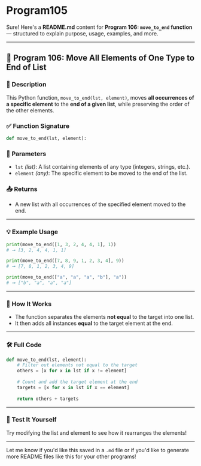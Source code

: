 # Program105
Sure! Here's a **README.md** content for **Program 106: `move_to_end` function** — structured to explain purpose, usage, examples, and more.

---

## 🧮 Program 106: Move All Elements of One Type to End of List

### 📌 Description

This Python function, `move_to_end(lst, element)`, moves **all occurrences of a specific element** to the **end of a given list**, while preserving the order of the other elements.

### ✅ Function Signature

```python
def move_to_end(lst, element):
```

### 🔧 Parameters

- `lst` *(list)*: A list containing elements of any type (integers, strings, etc.).
- `element` *(any)*: The specific element to be moved to the end of the list.

### 📤 Returns

- A new list with all occurrences of the specified element moved to the end.

---

### 💡 Example Usage

```python
print(move_to_end([1, 3, 2, 4, 4, 1], 1))
# ➞ [3, 2, 4, 4, 1, 1]

print(move_to_end([7, 8, 9, 1, 2, 3, 4], 9))
# ➞ [7, 8, 1, 2, 3, 4, 9]

print(move_to_end(["a", "a", "a", "b"], "a"))
# ➞ ["b", "a", "a", "a"]
```

---

### 🧠 How It Works

- The function separates the elements **not equal** to the target into one list.
- It then adds all instances **equal** to the target element at the end.

---

### 🛠️ Full Code

```python
def move_to_end(lst, element):
    # Filter out elements not equal to the target
    others = [x for x in lst if x != element]
    
    # Count and add the target element at the end
    targets = [x for x in lst if x == element]
    
    return others + targets
```

---

### 🧪 Test It Yourself

Try modifying the list and element to see how it rearranges the elements!

---

Let me know if you'd like this saved in a `.md` file or if you'd like to generate more README files like this for your other programs!

